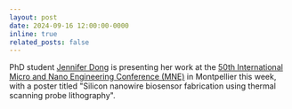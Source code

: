 ```yaml
---
layout: post
date: 2024-09-16 12:00:00-0000
inline: true
related_posts: false
---
```

PhD student [Jennifer Dong](https://marlandlab.github.io/profiles/) is presenting her work at the [50th International Micro and Nano Engineering Conference (MNE)](https://mne2024.imnes.org) in Montpellier this week, with a poster titled "Silicon nanowire biosensor fabrication using thermal scanning probe lithography".
